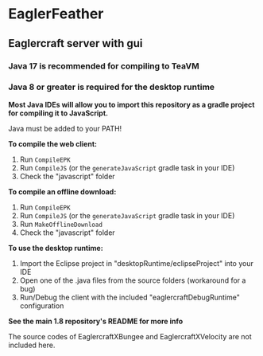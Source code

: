 # EaglerFeather
## Eaglercraft server with gui

### Java 17 is recommended for compiling to TeaVM

### Java 8 or greater is required for the desktop runtime

**Most Java IDEs will allow you to import this repository as a gradle project for compiling it to JavaScript.**

Java must be added to your PATH!

**To compile the web client:**
1. Run `CompileEPK`
2. Run `CompileJS` (or the `generateJavaScript` gradle task in your IDE)
3. Check the "javascript" folder

**To compile an offline download:**
1. Run `CompileEPK`
2. Run `CompileJS` (or the `generateJavaScript` gradle task in your IDE)
3. Run `MakeOfflineDownload`
4. Check the "javascript" folder

**To use the desktop runtime:**
1. Import the Eclipse project in "desktopRuntime/eclipseProject" into your IDE
2. Open one of the .java files from the source folders (workaround for a bug)
3. Run/Debug the client with the included "eaglercraftDebugRuntime" configuration

**See the main 1.8 repository's README for more info**

The source codes of EaglercraftXBungee and EaglercraftXVelocity are not included here.
